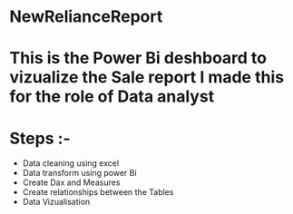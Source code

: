 # NewRelianceReport

# This is the Power Bi deshboard to vizualize the Sale report I made this for the role of Data analyst

# Steps :-
* Data cleaning using excel
* Data transform using power Bi
* Create Dax and Measures
* Create relationships between the Tables
* Data Vizualisation 
